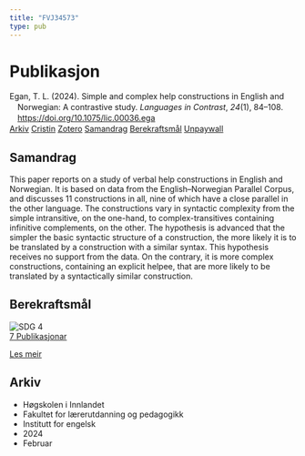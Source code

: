 ```yaml
---
title: "FVJ34573"
type: pub
---
```

<h1>Publikasjon</h1>
<article id="csl-bib-container-FVJ34573" class="csl-bib-container">
  <div class="csl-bib-body" style="line-height: 1.35; padding-left: 1em; text-indent:-1em;">
  <div class="csl-entry">Egan, T. L. (2024). Simple and complex help constructions in English and Norwegian: A contrastive study. <i>Languages in Contrast</i>, <i>24</i>(1), 84&#x2013;108. <a href="https://doi.org/10.1075/lic.00036.ega">https://doi.org/10.1075/lic.00036.ega</a></div>
</div>
  <div class="csl-bib-buttons">
    <a href="#taxonomy-article-FVJ34573" class="csl-bib-button">Arkiv</a>
    <a href="https://app.cristin.no/results/show.jsf?id=2247704" alt="Cristin URL" class="csl-bib-button">Cristin</a>
    <a href="http://zotero.org/groups/5402882/items/FVJ34573" alt="Zotero URL" class="csl-bib-button">Zotero</a>
    <a href="#abstract-article-FVJ34573" class="csl-bib-button">Samandrag</a>
    <a href="#sdg-article-FVJ34573" class="csl-bib-button">Berekraftsmål</a>
    <a href="https://doi.org/10.1075/lic.00036.ega" class="csl-bib-button">Unpaywall</a>
  </div>
  <div id="csl-bib-meta-container-FVJ34573"></div>
</article>
<div id="csl-bib-meta-FVJ34573" class="csl-bib-meta">
  <article id="abstract-article-FVJ34573" class="abstract-article">
    <h1>Samandrag</h1>
    This paper reports on a study of verbal help constructions in English and Norwegian. It is based on data from the English–Norwegian Parallel Corpus, and discusses 11 constructions in all, nine of which have a close parallel in the other language. The constructions vary in syntactic complexity from the simple intransitive, on the one-hand, to complex-transitives containing infinitive complements, on the other. The hypothesis is advanced that the simpler the basic syntactic structure of a construction, the more likely it is to be translated by a construction with a similar syntax. This hypothesis receives no support from the data. On the contrary, it is more complex constructions, containing an explicit helpee, that are more likely to be translated by a syntactically similar construction.
  </article>
  <article id="sdg-article-FVJ34573" class="sdg-article">
    <h1>Berekraftsmål</h1>
    <div class="sdg-container"><div id="sdg4" class="sdg"> <img src="{{< params subfolder >}}images/sdg/sdg04_no.png" class="image" alt="SDG 4"> <div class="sdg-overlay"> <a href="{{< params subfolder >}}no/archive/?sdg=4#archive" class="sdg-publication-count"><span>7</span> Publikasjonar</a> <p><a href="NA" class="sdg-read-more">Les meir</a></p> </div> </div></div>
  </article>
  <article id="taxonomy-article-FVJ34573" class="taxonomy-article">
    <h1>Arkiv</h1>
    <ul>
      <li>Høgskolen i Innlandet</li>
      <li>Fakultet for lærerutdanning og pedagogikk</li>
      <li>Institutt for engelsk</li>
      <li>2024</li>
      <li>Februar</li>
    </ul>
  </article>
</div>
